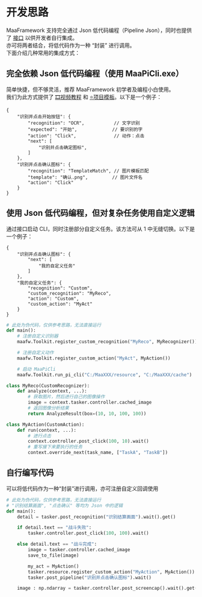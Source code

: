 # 开发思路

MaaFramework 支持完全通过 Json 低代码编程（Pipeline Json），同时也提供了 [接口](2.1-集成文档.md) 以供开发者自行集成。  
亦可将两者结合，将低代码作为一种 “封装” 进行调用。  
下面介绍几种常用的集成方式：

## 完全依赖 Json 低代码编程（使用 MaaPiCli.exe）

简单快捷，但不够灵活，推荐 MaaFramework 初学者及编程小白使用。  
我们为此方式提供了 [🎞️视频教程](https://www.bilibili.com/video/BV1yr421E7MW) 和 [⭐项目模板](https://github.com/MaaXYZ/MaaPracticeBoilerplate)。以下是一个例子：

```jsonc
{
    "识别并点击开始按钮": {
        "recognition": "OCR",           // 文字识别
        "expected": "开始",             // 要识别的字
        "action": "Click",              // 动作：点击
        "next": [
            "识别并点击确定图标",
        ]
    },
    "识别并点击确认图标": {
        "recognition": "TemplateMatch", // 图片模板匹配
        "template": "确认.png",         // 图片文件名
        "action": "Click"
    }
}
```

## 使用 Json 低代码编程，但对复杂任务使用自定义逻辑

通过接口启动 CLI，同时注册部分自定义任务。该方法可从 1 中无缝切换。以下是一个例子：

```jsonc
{
    "识别并点击确认图标": {
        "next": [
            "我的自定义任务"
        ]
    },
    "我的自定义任务": {
        "recognition": "Custom",
        "custom_recognition": "MyReco",
        "action": "Custom",
        "custom_action": "MyAct"
    }
}
```

```python
# 此处为伪代码，仅供参考思路，无法直接运行
def main():
    # 注册自定义识别器
    maafw.Toolkit.register_custom_recognition("MyReco", MyRecognizer())

    # 注册自定义动作
    maafw.Toolkit.register_custom_action("MyAct", MyAction())

    # 启动 MaaPiCli
    maafw.Toolkit.run_pi_cli("C:/MaaXXX/resource", "C:/MaaXXX/cache")

class MyReco(CustomRecognizer):
    def analyze(context, ...):
        # 获取图片，然后进行自己的图像操作
        image = context.tasker.controller.cached_image
        # 返回图像分析结果
        return AnalyzeResult(box=(10, 10, 100, 100))

class MyAction(CustomAction):
    def run(context, ...):
        # 进行点击
        context.controller.post_click(100, 10).wait()
        # 重写接下来要执行的任务
        context.override_next(task_name, ["TaskA", "TaskB"])
```

## 自行编写代码

可以将低代码作为一种“封装”进行调用，亦可注册自定义回调使用

```python
# 此处为伪代码，仅供参考思路，无法直接运行
# "识别结算画面", "点击确认" 等均为 Json 中的逻辑
def main():
    detail = tasker.post_recognition("识别结算画面").wait().get()

    if detail.text == "战斗失败":
        tasker.controller.post_click(100, 100).wait()

    else detail.text == "战斗完成":
        image = tasker.controller.cached_image
        save_to_file(image)

        my_act = MyAction()
        tasker.resource.register_custom_action("MyAction", MyAction())
        tasker.post_pipeline("识别并点击确认图标").wait()

    image : np.ndarray = tasker.controller.post_screencap().wait().get()
```
